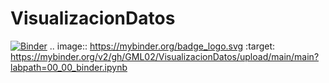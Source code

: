 # VisualizacionDatos
[![Binder](https://mybinder.org/badge_logo.svg)](https://mybinder.org/v2/gh/GML02/VisualizacionDatos/upload/main/main?labpath=00_00_binder.ipynb)
.. image:: https://mybinder.org/badge_logo.svg
 :target: https://mybinder.org/v2/gh/GML02/VisualizacionDatos/upload/main/main?labpath=00_00_binder.ipynb
 
 
